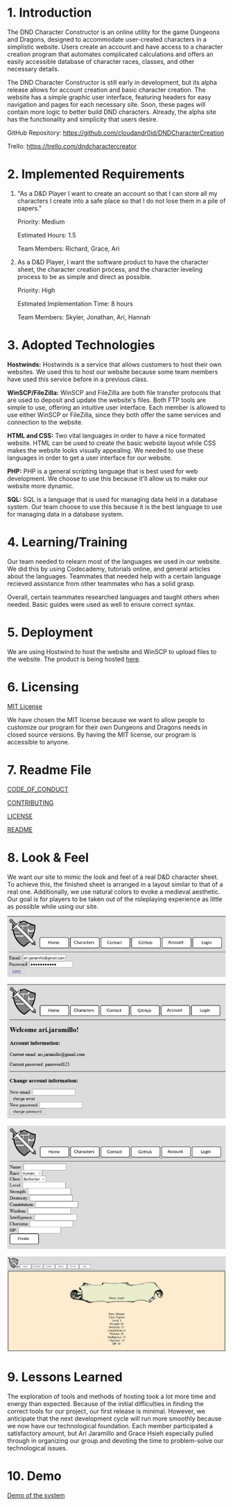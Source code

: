 # 1. Introduction
The DND Character Constructor is an online utility for the game Dungeons and Dragons, designed
to accommodate user-created characters in a simplistic website. Users create an account and
have access to a character creation program that automates complicated calculations and offers
an easily accessible database of character races, classes, and other necessary details.

The DND Character Constructor is still early in development, but its alpha release allows for
account creation and basic character creation. The website has a simple graphic user interface,
featuring headers for easy navigation and pages for each necessary site. Soon, these pages will
contain more logic to better build DND characters. Already, the alpha site has the functionality
and simplicity that users desire.

GitHub Repository: https://github.com/cloudandr0id/DNDCharacterCreation

Trello: https://trello.com/dndcharactercreator

# 2. Implemented Requirements
  1. "As a D&D Player I want to create an account so that I can store all my
      characters I create into a safe place so that I do not lose them in a pile of papers."

      Priority: Medium
      
      Estimated Hours: 1.5
      
      Team Members: Richard, Grace, Ari
      
  2. As a D&D Player, I want the software product to have the character sheet, the character 
     creation process, and the character leveling process to be as simple and direct as possible.
     
     Priority: High

     Estimated Implementation Time: 8 hours
     
     Team Members: Skyler, Jonathan, Ari, Hannah

# 3. Adopted Technologies
**Hostwinds:**
Hostwinds is a service that allows customers to host their own websites. We used this to host our website because some team members have used this service before in a previous class.

**WinSCP/FileZilla:**
WinSCP and FileZilla are both file transfer protocols that are used to deposit and
update the website's files. Both FTP tools are simple to use, offering an intuitive
user interface. Each member is allowed to use either WinSCP or FileZilla, since
they both offer the same services and connection to the website.

**HTML and CSS:**
Two vital languages in order to have a nice formated website. HTML can be used to 
create the basic website layout while CSS makes the website looks visually appealing.
We needed to use these languages in order to get a user interface for our website.

**PHP:**
PHP is a general scripting language that is best used for web development. We choose to use this because it'll allow us to make our website more dynamic.

**SQL:**
SQL is a language that is used for managing data held in a database system. Our team choose to use this because it is the best language to use for managing data in a database system.

# 4. Learning/Training
Our team needed to relearn most of the languages we used in our website. We did this by using Codecademy, tutorials online, and general articles about the languages. Teammates that needed help with a certain language recieved assistance from other teammates who has a solid grasp.

Overall, certain teammates researched languages and taught others when needed. Basic guides were used as well to ensure correct syntax.

# 5. Deployment
We are using Hostwind to host the website and WinSCP to upload files to the website. The product is being hosted [here](http://hwsrv-766227.hostwindsdns.com).

# 6. Licensing
[MIT License](https://github.com/cloudandr0id/DNDCharacterCreation/blob/main/LICENSE.md)

We have chosen the MIT license because we want to allow people to customize our program for
their own Dungeons and Dragons needs in closed source versions. By having the MIT license,
our program is accessible to anyone.

# 7. Readme File
[CODE_OF_CONDUCT](https://github.com/cloudandr0id/DNDCharacterCreation/blob/main/CODE_OF_CONDUCT.md)

[CONTRIBUTING]()

[LICENSE](https://github.com/cloudandr0id/DNDCharacterCreation/blob/main/LICENSE.md)

[README](https://github.com/cloudandr0id/DNDCharacterCreation/blob/main/README.md)

# 8. Look & Feel
We want our site to mimic the look and feel of a real D&D character sheet. To achieve this,
the finished sheet is arranged in a layout similar to that of a real one. Additionally,
we use natural colors to evoke a medieval aesthetic. Our goal is for players to be taken out
of the roleplaying experience as little as possible while using our site.

![Screenshot #1](https://raw.githubusercontent.com/cloudandr0id/DNDCharacterCreation/main/project_documentation/cs386_deliverables/D4/login%20page.JPG)

![Screenshot #2](https://raw.githubusercontent.com/cloudandr0id/DNDCharacterCreation/main/project_documentation/cs386_deliverables/D4/Account%20page.JPG)

![Screenshot #3](https://raw.githubusercontent.com/cloudandr0id/DNDCharacterCreation/main/project_documentation/cs386_deliverables/D4/character%20creator%20page.JPG)

![Screenshot #4](https://raw.githubusercontent.com/cloudandr0id/DNDCharacterCreation/main/project_documentation/cs386_deliverables/D4/character%20page.JPG)

# 9. Lessons Learned
The exploration of tools and methods of hosting took a lot more time and energy than expected.
Because of the initial difficulties in finding the correct tools for our project, our first
release is minimal. However, we anticipate that the next development cycle will run more
smoothly because we now have our technological foundation. Each member participated a satisfactory amount,
but Ari Jaramillo and Grace Hsieh especially pulled through in organizing our group and devoting
the time to problem-solve our technological issues.

# 10. Demo
[Demo of the system](https://youtu.be/oDRp4A8bOyo)
